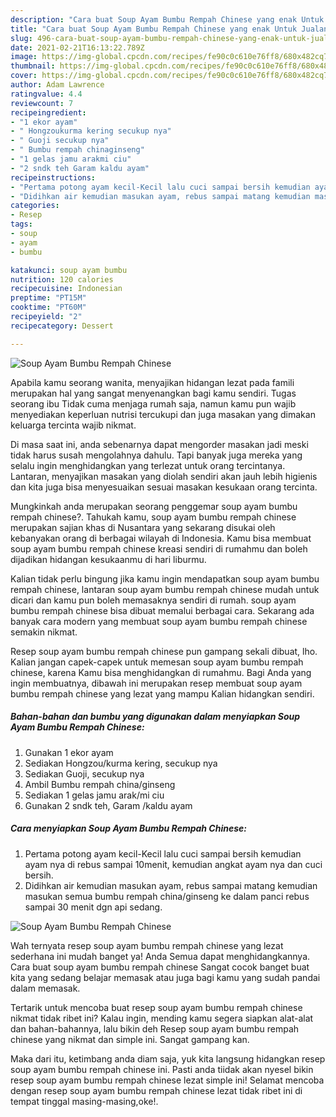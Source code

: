 ```yaml
---
description: "Cara buat Soup Ayam Bumbu Rempah Chinese yang enak Untuk Jualan"
title: "Cara buat Soup Ayam Bumbu Rempah Chinese yang enak Untuk Jualan"
slug: 496-cara-buat-soup-ayam-bumbu-rempah-chinese-yang-enak-untuk-jualan
date: 2021-02-21T16:13:22.789Z
image: https://img-global.cpcdn.com/recipes/fe90c0c610e76ff8/680x482cq70/soup-ayam-bumbu-rempah-chinese-foto-resep-utama.jpg
thumbnail: https://img-global.cpcdn.com/recipes/fe90c0c610e76ff8/680x482cq70/soup-ayam-bumbu-rempah-chinese-foto-resep-utama.jpg
cover: https://img-global.cpcdn.com/recipes/fe90c0c610e76ff8/680x482cq70/soup-ayam-bumbu-rempah-chinese-foto-resep-utama.jpg
author: Adam Lawrence
ratingvalue: 4.4
reviewcount: 7
recipeingredient:
- "1 ekor ayam"
- " Hongzoukurma kering secukup nya"
- " Guoji secukup nya"
- " Bumbu rempah chinaginseng"
- "1 gelas jamu arakmi ciu"
- "2 sndk teh Garam kaldu ayam"
recipeinstructions:
- "Pertama potong ayam kecil-Kecil lalu cuci sampai bersih kemudian ayam nya di rebus sampai 10menit, kemudian angkat ayam nya dan cuci bersih."
- "Didihkan air kemudian masukan ayam, rebus sampai matang kemudian masukan semua bumbu rempah china/ginseng ke dalam panci rebus sampai 30 menit dgn api sedang."
categories:
- Resep
tags:
- soup
- ayam
- bumbu

katakunci: soup ayam bumbu 
nutrition: 120 calories
recipecuisine: Indonesian
preptime: "PT15M"
cooktime: "PT60M"
recipeyield: "2"
recipecategory: Dessert

---
```



![Soup Ayam Bumbu Rempah Chinese](https://img-global.cpcdn.com/recipes/fe90c0c610e76ff8/680x482cq70/soup-ayam-bumbu-rempah-chinese-foto-resep-utama.jpg)

Apabila kamu seorang wanita, menyajikan hidangan lezat pada famili merupakan hal yang sangat menyenangkan bagi kamu sendiri. Tugas seorang ibu Tidak cuma menjaga rumah saja, namun kamu pun wajib menyediakan keperluan nutrisi tercukupi dan juga masakan yang dimakan keluarga tercinta wajib nikmat.

Di masa  saat ini, anda sebenarnya dapat mengorder masakan jadi meski tidak harus susah mengolahnya dahulu. Tapi banyak juga mereka yang selalu ingin menghidangkan yang terlezat untuk orang tercintanya. Lantaran, menyajikan masakan yang diolah sendiri akan jauh lebih higienis dan kita juga bisa menyesuaikan sesuai masakan kesukaan orang tercinta. 



Mungkinkah anda merupakan seorang penggemar soup ayam bumbu rempah chinese?. Tahukah kamu, soup ayam bumbu rempah chinese merupakan sajian khas di Nusantara yang sekarang disukai oleh kebanyakan orang di berbagai wilayah di Indonesia. Kamu bisa membuat soup ayam bumbu rempah chinese kreasi sendiri di rumahmu dan boleh dijadikan hidangan kesukaanmu di hari liburmu.

Kalian tidak perlu bingung jika kamu ingin mendapatkan soup ayam bumbu rempah chinese, lantaran soup ayam bumbu rempah chinese mudah untuk dicari dan kamu pun boleh memasaknya sendiri di rumah. soup ayam bumbu rempah chinese bisa dibuat memalui berbagai cara. Sekarang ada banyak cara modern yang membuat soup ayam bumbu rempah chinese semakin nikmat.

Resep soup ayam bumbu rempah chinese pun gampang sekali dibuat, lho. Kalian jangan capek-capek untuk memesan soup ayam bumbu rempah chinese, karena Kamu bisa menghidangkan di rumahmu. Bagi Anda yang ingin membuatnya, dibawah ini merupakan resep membuat soup ayam bumbu rempah chinese yang lezat yang mampu Kalian hidangkan sendiri.

<!--inarticleads1-->

##### Bahan-bahan dan bumbu yang digunakan dalam menyiapkan Soup Ayam Bumbu Rempah Chinese:

1. Gunakan 1 ekor ayam
1. Sediakan  Hongzou/kurma kering, secukup nya
1. Sediakan  Guoji, secukup nya
1. Ambil  Bumbu rempah china/ginseng
1. Sediakan 1 gelas jamu arak/mi ciu
1. Gunakan 2 sndk teh, Garam /kaldu ayam




<!--inarticleads2-->

##### Cara menyiapkan Soup Ayam Bumbu Rempah Chinese:

1. Pertama potong ayam kecil-Kecil lalu cuci sampai bersih kemudian ayam nya di rebus sampai 10menit, kemudian angkat ayam nya dan cuci bersih.
1. Didihkan air kemudian masukan ayam, rebus sampai matang kemudian masukan semua bumbu rempah china/ginseng ke dalam panci rebus sampai 30 menit dgn api sedang.
<img src="https://img-global.cpcdn.com/steps/076a18f503b6545c/160x128cq70/soup-ayam-bumbu-rempah-chinese-langkah-memasak-2-foto.jpg" alt="Soup Ayam Bumbu Rempah Chinese">



Wah ternyata resep soup ayam bumbu rempah chinese yang lezat sederhana ini mudah banget ya! Anda Semua dapat menghidangkannya. Cara buat soup ayam bumbu rempah chinese Sangat cocok banget buat kita yang sedang belajar memasak atau juga bagi kamu yang sudah pandai dalam memasak.

Tertarik untuk mencoba buat resep soup ayam bumbu rempah chinese nikmat tidak ribet ini? Kalau ingin, mending kamu segera siapkan alat-alat dan bahan-bahannya, lalu bikin deh Resep soup ayam bumbu rempah chinese yang nikmat dan simple ini. Sangat gampang kan. 

Maka dari itu, ketimbang anda diam saja, yuk kita langsung hidangkan resep soup ayam bumbu rempah chinese ini. Pasti anda tiidak akan nyesel bikin resep soup ayam bumbu rempah chinese lezat simple ini! Selamat mencoba dengan resep soup ayam bumbu rempah chinese lezat tidak ribet ini di tempat tinggal masing-masing,oke!.

